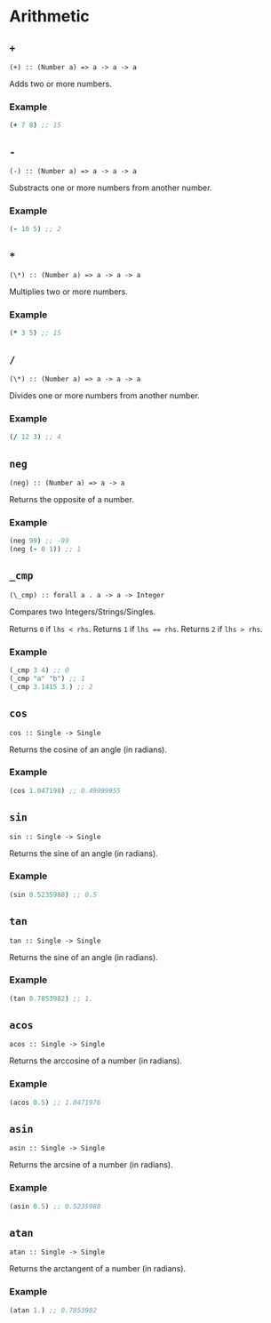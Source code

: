 Arithmetic
==========

`+`
---

`(+) :: (Number a) => a -> a -> a`


Adds two or more numbers.

### Example

```clojure
(+ 7 8) ;; 15
```

`-`
---

`(-) :: (Number a) => a -> a -> a`

Substracts one or more numbers from another number.

### Example

```clojure
(- 10 5) ;; 2
```

`*`
---

`(\*) :: (Number a) => a -> a -> a`


Multiplies two or more numbers.

### Example

```clojure
(* 3 5) ;; 15
```

`/`
---

`(\*) :: (Number a) => a -> a -> a`


Divides one or more numbers from another number.

### Example

```clojure
(/ 12 3) ;; 4
```

`neg`
---

`(neg) :: (Number a) => a -> a`


Returns the opposite of a number.

### Example

```clojure
(neg 99) ;; -99
(neg (- 0 1)) ;; 1
```

`_cmp`
------

`(\_cmp) :: forall a . a -> a -> Integer`


Compares two Integers/Strings/Singles.

Returns `0` if `lhs < rhs`.
Returns `1` if `lhs == rhs`.
Returns `2` if `lhs > rhs`.

### Example

```clojure
(_cmp 3 4) ;; 0
(_cmp "a" "b") ;; 1
(_cmp 3.1415 3.) ;; 2
```

`cos`
-----

`cos :: Single -> Single`

Returns the cosine of an angle (in radians).

### Example

```clojure
(cos 1.047198) ;; 0.49999955
```

`sin`
-----

`sin :: Single -> Single`

Returns the sine of an angle (in radians).

### Example

```clojure
(sin 0.5235988) ;; 0.5
```

`tan`
-----

`tan :: Single -> Single`

Returns the sine of an angle (in radians).

### Example

```clojure
(tan 0.7853982) ;; 1.
```

`acos`
------

`acos :: Single -> Single`

Returns the arccosine of a number (in radians).

### Example

```clojure
(acos 0.5) ;; 1.0471976
```

`asin`
------

`asin :: Single -> Single`

Returns the arcsine of a number (in radians).

### Example

```clojure
(asin 0.5) ;; 0.5235988
```

`atan`
------

`atan :: Single -> Single`

Returns the arctangent of a number (in radians).

### Example

```clojure
(atan 1.) ;; 0.7853982
```
